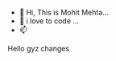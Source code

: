 - 👋 Hi, This is Mohit Mehta...
- 🌱 i love to code ... 
- 📫 

<!---
mohitmehta03/mohitmehta03 is a ✨ special ✨ repository because its `README.md` (this file) appears on your GitHub profile.
You can click the Preview link to take a look at your changes.
--->
Hello gyz changes
